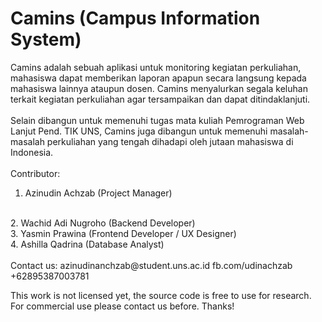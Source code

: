 <h1>Camins (Campus Information System)</h1>

Camins adalah sebuah aplikasi untuk monitoring kegiatan perkuliahan, mahasiswa dapat memberikan laporan apapun secara langsung kepada mahasiswa lainnya ataupun dosen. Camins menyalurkan segala keluhan terkait kegiatan perkuliahan agar tersampaikan dan dapat ditindaklanjuti.
<br>
<br>
Selain dibangun untuk memenuhi tugas mata kuliah Pemrograman Web Lanjut Pend. TIK UNS, Camins juga dibangun untuk memenuhi masalah-masalah perkuliahan yang tengah dihadapi oleh jutaan mahasiswa di Indonesia.
<br>
<br>
Contributor:<br>
1. Azinudin Achzab (Project Manager)
<br>
2. Wachid Adi Nugroho (Backend Developer)
<br>
3. Yasmin Prawina (Frontend Developer / UX Designer)
<br>
4. Ashilla Qadrina (Database Analyst)

<br>
<br>
Contact us:
azinudinanchzab@student.uns.ac.id
fb.com/udinachzab
+62895387003781

This work is not licensed yet, the source code is free to use for research. For commercial use please contact us before.
Thanks!
